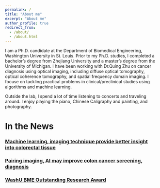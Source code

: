 ```yaml
---
permalink: /
title: "About me"
excerpt: "About me"
author_profile: true
redirect_from: 
  - /about/
  - /about.html
---
```

I am a Ph.D. candidate at the Department of Biomedical Engineering, Washington University in St. Louis. Prior to my Ph.D. studies, I completed a bachelor’s degree from Zhejiang University and a master’s degree from the University of Michigan. I have been working with Dr.Quing Zhu on cancer diagnosis using optical imaging, including diffuse optical tomography, optical coherence tomography, and spatial frequency domain imaging. I focuse on tackling practical problems in clinical/preclinical studies using algorithms and machine learning.

Outside the lab, I spend a lot of time listening to concerts and traveling around. I enjoy playing the piano, Chinese Caligraphy and painting, and photography. 


# In the News
### [Machine learning, imaging technique provide better insight into colorectal tissue](https://engineering.wustl.edu/news/2020/Machine-learning-imaging-technique-provide-better-insight-into-colorectal-tissue.html)
### [Pairing imaging, AI may improve colon cancer screening, diagnosis](https://source.wustl.edu/2022/08/pairing-imaging-ai-may-improve-colon-cancer-screening-diagnosis/)
### [WashU BME Outstanding Research Award](https://twitter.com/WashUBME/status/1521575056337514496)
 
